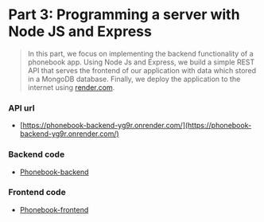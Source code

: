 # Part 3: Programming a server with Node JS and Express

> In this part, we focus on implementing the backend functionality of a phonebook app. Using Node Js and Express, we build a simple REST API that serves the frontend of our application with data which stored in a MongoDB database. Finally, we deploy the application to the internet using [render.com](https://render.com).

### API url

- [https://phonebook-backend-yg9r.onrender.com/](https://phonebook-backend-yg9r.onrender.com/)

### Backend code

- [Phonebook-backend](https://github.com/twikista/phonebook-backend)

### Frontend code

- [Phonebook-frontend](https://github.com/twikista/fullstack-open/tree/main/part2/phonebook)
